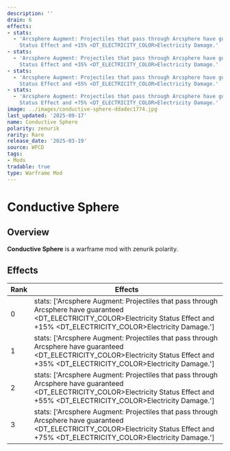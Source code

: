 ```yaml
---
description: ''
drain: 6
effects:
- stats:
  - 'Arcsphere Augment: Projectiles that pass through Arcsphere have guaranteed <DT_ELECTRICITY_COLOR>Electricity
    Status Effect and +15% <DT_ELECTRICITY_COLOR>Electricity Damage.'
- stats:
  - 'Arcsphere Augment: Projectiles that pass through Arcsphere have guaranteed <DT_ELECTRICITY_COLOR>Electricity
    Status Effect and +35% <DT_ELECTRICITY_COLOR>Electricity Damage.'
- stats:
  - 'Arcsphere Augment: Projectiles that pass through Arcsphere have guaranteed <DT_ELECTRICITY_COLOR>Electricity
    Status Effect and +55% <DT_ELECTRICITY_COLOR>Electricity Damage.'
- stats:
  - 'Arcsphere Augment: Projectiles that pass through Arcsphere have guaranteed <DT_ELECTRICITY_COLOR>Electricity
    Status Effect and +75% <DT_ELECTRICITY_COLOR>Electricity Damage.'
image: ../images/conductive-sphere-ddadec1774.jpg
last_updated: '2025-09-17'
name: Conductive Sphere
polarity: zenurik
rarity: Rare
release_date: '2025-03-19'
source: WFCD
tags:
- Mods
tradable: true
type: Warframe Mod
---
```


# Conductive Sphere

## Overview

**Conductive Sphere** is a warframe mod with zenurik polarity.

## Effects

| Rank | Effects |
|------|----------|
| 0 | stats: ['Arcsphere Augment: Projectiles that pass through Arcsphere have guaranteed <DT_ELECTRICITY_COLOR>Electricity Status Effect and +15% <DT_ELECTRICITY_COLOR>Electricity Damage.'] |
| 1 | stats: ['Arcsphere Augment: Projectiles that pass through Arcsphere have guaranteed <DT_ELECTRICITY_COLOR>Electricity Status Effect and +35% <DT_ELECTRICITY_COLOR>Electricity Damage.'] |
| 2 | stats: ['Arcsphere Augment: Projectiles that pass through Arcsphere have guaranteed <DT_ELECTRICITY_COLOR>Electricity Status Effect and +55% <DT_ELECTRICITY_COLOR>Electricity Damage.'] |
| 3 | stats: ['Arcsphere Augment: Projectiles that pass through Arcsphere have guaranteed <DT_ELECTRICITY_COLOR>Electricity Status Effect and +75% <DT_ELECTRICITY_COLOR>Electricity Damage.'] |

